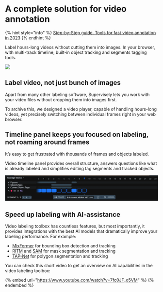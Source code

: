 # A complete solution for video annotation

{% hint style="info" %}
[Step-by-Step guide. Tools for fast video annotation in 2023](https://supervisely.com/blog/top-5-AI-tools-for-surgical-video-annotation/)
{% endhint %}

Label hours-long videos without cutting them into images. In your browser, with multi-track timeline, built-in object tracking and segments tagging tools.

![](video.gif)

## **Label video, not just bunch of images**

Apart from many other labeling software, Supervisely lets you work with your video files without cropping them into images first.

To archive this, we designed a video player, capable of handling hours-long videos, yet precisely switching between individual frames right in your web browser.


## **Timeline panel keeps you focused on labeling, not roaming around frames**

It’s easy to get frustrated with thousands of frames and objects labeled.

Video timeline panel provides overall structure, answers questions like what is already labeled and simplifies editing tag segments and tracked objects.

![](Timeline-panel.png)

## **Speed up labeling with AI-assistance**

Video labeling toolbox has countless features, but most importantly, it provides integrations with the best AI models that dramatically improve your labeling performance. For example:

- [MixFormer](https://ecosystem.supervisely.com/apps/mixformer/serve/serve?utm_source=blog) for bounding box detection and tracking
- [RITM](https://ecosystem.supervisely.com/apps/ritm-interactive-segmentation/supervisely?utm_source=blog) and [SAM](https://ecosystem.supervisely.com/apps/serve-segment-anything-model?utm_source=blog) for mask segmentation and tracking
- [TAP-Net](https://ecosystem.supervisely.com/apps/serve-tapnet/tapnet/supervisely/serve?utm_source=blog) for polygon segmentation and tracking

You can check this short video to get an overview on AI capabilities in the video labeling toolbox:

{% embed url="https://www.youtube.com/watch?v=7fc0JF_o5VM" %} {% endembed %}
